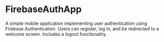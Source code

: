 # FirebaseAuthApp
A simple mobile application implementing user authentication using Firebase Authentication. Users can register, log in, and be redirected to a welcome screen. Includes a logout functionality.
